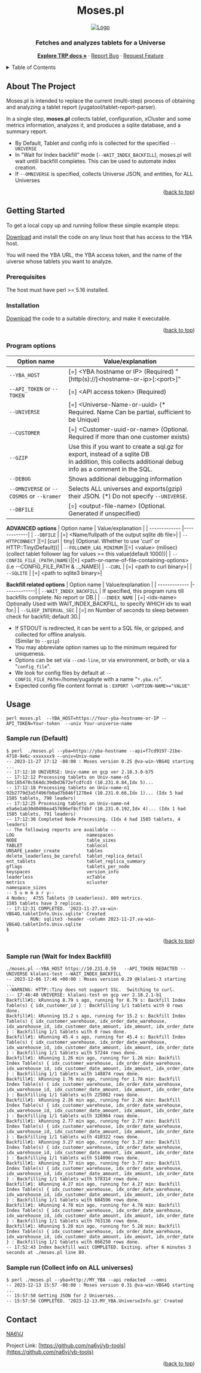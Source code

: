 <a name="readme-top"></a>

<!-- PROJECT SHIELDS -->

<h1 align="center">Moses.pl</h1>

<div align="center">
  <a href="https://github.com/yugabyte/yb-tools/tree/main/tablet-report-parser">
    <img src="moses-dropping-a-tablet.png" alt="Logo" >
  </a>

  <h3 align="center">
    Fetches and analyzes tablets for a Universe</h3>
    <p/>
    <a href="https://github.com/yugabyte/yb-tools/tree/main/tablet-report-parser"><strong>Explore TRP docs »</strong></a>
    ·
    <a href="https://github.com/yugabyte/yb-tools/tree/main/tablet-report-parser/issues">Report Bug</a>
    ·
    <a href="https://github.com/yugabyte/yb-tools/tree/main/tablet-report-parser/issues">Request Feature</a>
</div>



<!-- TABLE OF CONTENTS -->
<details>
  <summary>Table of Contents</summary>
  <ol>
    <li>
      <a href="#about-the-project">About The Project</a>
    </li>
    <li>
      <a href="#getting-started">Getting Started</a>
      <ul>
        <li><a href="#prerequisites">Prerequisites</a></li>
        <li><a href="#installation">Installation</a></li>
        <li><a href="#Program options">Program options</a></li>
      </ul>
    </li>
    <li><a href="#usage">Usage</a></li>
    <li><a href="#Sample run (Default)">Sample run (Default)</a>
    <li><a href="#Sample run (Wait for Index Backfill)">Sample run (Wait for Index Backfill)</a>
    <li><a href="#contact">Contact</a></li>

  </ol>
</details>



<!-- ABOUT THE PROJECT -->
## About The Project

Moses.pl is intended to replace the current (multi-step) process of obtaining and analyzing a tablet report (yugatool/tablet-report-parser).

In a single step, **moses.pl** collects tablet, configuration, xCluster and some metrics information, analyzes it, and produces a 
sqlite database, and a summary report.

* By Default, Tablet and config info is collected for the specified `--UNIVERSE`
* In "Wait for Index backfill" mode (`--WAIT_INDEX_BACKFILL`), moses.pl will wait untill backfill completes. This can be used to automate index creation.
* If `--OMNIVERSE` is specified, collects Universe JSON, and entities, for ALL Universes
<p align="right">(<a href="#readme-top">back to top</a>)</p>


<!-- GETTING STARTED -->
## Getting Started

To get a local copy up and running follow these simple example steps:

<a href="https://github.com/yugabyte/yb-tools/blob/main/tablet-report-parser/moses.pl">Download</a> and install the code on any linux host that has access to the YBA host.

You will need the YBA URL, the YBA access token, and the name of the uiverse whose tablets you want to analyze.

### Prerequisites

The host must have perl >= 5.16 installed.

### Installation

<a href="https://github.com/yugabyte/yb-tools/blob/main/tablet-report-parser/moses.pl">Download</a> the code to a suitable directory, and make it executable.

<p align="right">(<a href="#readme-top">back to top</a>)</p>

### Program options
| Option name  | Value/explanation |
| ------------- |-------------|
|  `--YBA_HOST`        | [=] \<YBA hostname or IP> (Required) "[http(s)://]\<hostname-or-ip>[:\<port>]"|
|  `--API_TOKEN` or `--TOKEN` | [=] \<API access token>   (Required)|
|  `--UNIVERSE`        | [=] \<Universe-Name-or-uuid>  (\* Required. Name Can be partial, sufficient to be Unique)|
|  `--CUSTOMER`        | [=] \<Customer-uuid-or-name> (Optional. Required if more than one customer exists)|
|  `--GZIP`            | Use this if you want to create a sql.gz for export, instead of a sqlite DB<br/> In addition, this collects additional debug info as a comment in the SQL.|
|  `--DEBUG`           | Shows additional debugging  information|
|  `--OMNIVERSE` or `--COSMOS` or `--kramer` | Selects ALL universes and exports(gzip) their JSON. (*) Do not specify `--UNIVERSE`. |
|  `--DBFILE`          | [=] \<output-file-name> (Optional. Generated if unspecified)|

   **ADVANCED options** 
| Option name  | Value/explanation |
| ------------- |-------------|
| `--DBFILE` | [=] <Name/fullpath of the output sqlite db file>|
|   `--HTTPCONNECT`            |[=] [curl \| tiny]    (Optional. Whether to use 'curl' or HTTP::Tiny(Default))|
|   `--FOLLOWER_LAG_MINIMUM`   |[=] \<value> (milisec)(collect tablet follower lag for values >= this value(default 1000))|
|   `--CONFIG_FILE_(PATH\|NAME)`|[=] \<path-or-name-of-file-containing-options> (i.e --CONFIG_FILE_PATH & .._NAME)|
|   `--CURL`                    | [=] \<path to curl binary>|
|   `--SQLITE`                  | [=] \<path to sqlite3 binary>|
   
   **Backfill related options**
| Option name  | Value/explanation |
| ------------- |-------------|
|   `--WAIT_INDEX_BACKFILL` |        If specified, this program runs till backfills complete. No report or DB.|
|   `--INDEX_NAME` |    [=] \<idx-name> Optionally Used with WAIT_INDEX_BACKFILL, to specify WHICH idx to wait for.|
|   `--SLEEP_INTERVAL_SEC` |    [=] nn  Number of seconds to sleep between check for backfill; default 30.|


* If STDOUT is redirected, it can be sent to  a SQL file, or gzipped, and collected for offline analysis.\
   (Similar to `--gzip`)
* You may abbreviate option names up to the minimum required for uniqueness.
* Options can be set via `--cmd-line`, or via environment, or both, or via a "`config_file`".
* We look for config files by default at `--CONFIG_FILE_PATH`=/home/yugabyte with a name "`*.yba.rc`".
* Expected config file content format is : `EXPORT \<OPTION-NAME>="VALUE"`

<!-- USAGE EXAMPLES -->
## Usage
 
 `perl moses.pl  --YBA_HOST=https://Your-yba-hostname-or-IP --API_TOKEN=Your-token  --univ Your-universe-name`

### Sample run (Default)
```
$ perl  ./moses.pl --yba=https://yba-hostname --api=f7cd9197-21be-4718-9e6c-xxxxxxx9 --univ=Univ-name
-- 2023-11-27 17:12 -08:00 : Moses version 0.25 @va-win-VBG4Q starting ...
-- 17:12:10 UNIVERSE: Univ-name on gcp ver 2.18.3.0-b75
-- 17:12:12 Processing tablets on Univ-name-n5 5dc185470c564dc39dbd3672efcdfcd3 (10.231.0.84,Idx 5)...
-- 17:12:18 Processing tablets on Univ-name-n1 92b2779d3a5f496fb0ad7b846f1270e4 (10.231.0.66,Idx 1)... (Idx 5 had 1585 tablets, 790 leaders)
-- 17:12:25 Processing tablets on Univ-name-n4 e5a6e1ab30d0498ea457696ef8cf7dbf (10.231.0.192,Idx 4)... (Idx 1 had 1585 tablets, 791 leaders)
-- 17:12:30 Completed Node Processing. (Idx 4 had 1585 tablets, 4 leaders)
-- The following reports are available --
LOG                           namespaces
NODE                          table_sizes
TABLET                        tablecol
UNSAFE_Leader_create          tables
delete_leaderless_be_careful  tablet_replica_detail
ent_tablets                   tablet_replica_summary
gflags                        tablets_per_node
keyspaces                     version_info
leaderless                    xcTable
metrics                       xcluster
namespace_sizes
-- S u m m a r y--
4 Nodes;  4755 Tablets (0 Leaderless). 809 metrics.
1585 tablets have 3 replicas.
-- 17:12:31 COMPLETED. '2023-11-27.va-win-VBG4Q.tabletInfo.Univ.sqlite' Created
         RUN: sqlite3 -header -column 2023-11-27.va-win-VBG4Q.tabletInfo.Univ.sqlite
$
```
<p align="right">(<a href="#readme-top">back to top</a>)</p>

### Sample run (Wait for Index Backfill)

```
./moses.pl --YBA_HOST https://10.231.0.59   --API_TOKEN REDACTED --UNIVERSE klalani-test --WAIT_INDEX_BACKFILL 
-- 2023-12-06 17:46 +00:00 : Moses version 0.29 @klalani-3 starting ...
--WARNING: HTTP::Tiny does not support SSL.  Switching to curl.
:-- 17:46:40 UNIVERSE: klalani-test on gcp ver 2.18.2.1-b1
Backfill#1: kRunning 8.79 s ago, running for 8.79 s: Backfill Index Table(s) { idx_customer_id } : Backfilling 1/1 tablets with 0 rows done.
Backfill#1: kRunning 15.2 s ago, running for 15.2 s: Backfill Index Table(s) { idx_customer_warehouse, idx_order_date_warehouse, idx_warehouse_id, idx_customer_date_amount, idx_amount, idx_order_date } : Backfilling 1/1 tablets with 0 rows done.
Backfill#1: kRunning 45.4 s ago, running for 45.4 s: Backfill Index Table(s) { idx_customer_warehouse, idx_order_date_warehouse, idx_warehouse_id, idx_customer_date_amount, idx_amount, idx_order_date } : Backfilling 1/1 tablets with 57244 rows done.
Backfill#1: kRunning 1.26 min ago, running for 1.26 min: Backfill Index Table(s) { idx_customer_warehouse, idx_order_date_warehouse, idx_warehouse_id, idx_customer_date_amount, idx_amount, idx_order_date } : Backfilling 1/1 tablets with 148874 rows done.
Backfill#1: kRunning 1.76 min ago, running for 1.76 min: Backfill Index Table(s) { idx_customer_warehouse, idx_order_date_warehouse, idx_warehouse_id, idx_customer_date_amount, idx_amount, idx_order_date } : Backfilling 1/1 tablets with 225082 rows done.
Backfill#1: kRunning 2.26 min ago, running for 2.26 min: Backfill Index Table(s) { idx_customer_warehouse, idx_order_date_warehouse, idx_warehouse_id, idx_customer_date_amount, idx_amount, idx_order_date } : Backfilling 1/1 tablets with 326964 rows done.
Backfill#1: kRunning 2.77 min ago, running for 2.77 min: Backfill Index Table(s) { idx_customer_warehouse, idx_order_date_warehouse, idx_warehouse_id, idx_customer_date_amount, idx_amount, idx_order_date } : Backfilling 1/1 tablets with 410322 rows done.
Backfill#1: kRunning 3.27 min ago, running for 3.27 min: Backfill Index Table(s) { idx_customer_warehouse, idx_order_date_warehouse, idx_warehouse_id, idx_customer_date_amount, idx_amount, idx_order_date } : Backfilling 1/1 tablets with 514096 rows done.
Backfill#1: kRunning 3.77 min ago, running for 3.77 min: Backfill Index Table(s) { idx_customer_warehouse, idx_order_date_warehouse, idx_warehouse_id, idx_customer_date_amount, idx_amount, idx_order_date } : Backfilling 1/1 tablets with 578314 rows done.
Backfill#1: kRunning 4.27 min ago, running for 4.27 min: Backfill Index Table(s) { idx_customer_warehouse, idx_order_date_warehouse, idx_warehouse_id, idx_customer_date_amount, idx_amount, idx_order_date } : Backfilling 1/1 tablets with 684596 rows done.
Backfill#1: kRunning 4.78 min ago, running for 4.78 min: Backfill Index Table(s) { idx_customer_warehouse, idx_order_date_warehouse, idx_warehouse_id, idx_customer_date_amount, idx_amount, idx_order_date } : Backfilling 1/1 tablets with 763136 rows done.
Backfill#1: kRunning 5.28 min ago, running for 5.28 min: Backfill Index Table(s) { idx_customer_warehouse, idx_order_date_warehouse, idx_warehouse_id, idx_customer_date_amount, idx_amount, idx_order_date } : Backfilling 1/1 tablets with 866250 rows done.
-- 17:52:43 Index backfill wait COMPLETED. Exiting. after 6 minutes 3 seconds at ./moses.pl line 89.
```

### Sample run (Collect info on ALL universes)

```
$ perl ./moses.pl --yba=http://MY_YBA --api redacted  --omni
-- 2023-12-13 15:57 -08:00 : Moses version 0.31 @va-win-VBG4Q starting ...
-- 15:57:50 Getting JSON for 2 Universes...
-- 15:57:56 COMPLETED. '2023-12-13.MY_YBA.UniverseInfo.gz' Created
```

<!-- CONTACT -->
## Contact

<a href="https://github.com/na6vj">NA6VJ</a>

Project Link: [https://github.com/na6vj/yb-tools](https://github.com/na6vj/yb-tools)

<p align="right">(<a href="#readme-top">back to top</a>)</p>

